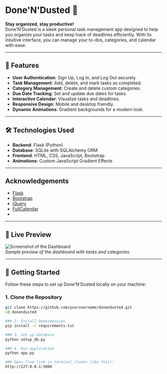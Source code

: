 # Done'N'Dusted 🚀  

**Stay organized, stay productive!**  
Done'N'Dusted is a sleek personal task management app designed to help you organize your tasks and keep track of deadlines efficiently. With its intuitive interface, you can manage your to-dos, categories, and calendar with ease.

---

## 🌟 Features  

- **User Authentication**: Sign Up, Log In, and Log Out securely.  
- **Task Management**: Add, delete, and mark tasks as completed.  
- **Category Management**: Create and delete custom categories.  
- **Due Date Tracking**: Set and update due dates for tasks.  
- **Interactive Calendar**: Visualize tasks and deadlines.  
- **Responsive Design**: Mobile and desktop friendly.  
- **Dynamic Animations**: Gradient backgrounds for a modern look.  

---

## 🛠️ Technologies Used  

- **Backend**: Flask (Python)  
- **Database**: SQLite with SQLAlchemy ORM  
- **Frontend**: HTML, CSS, JavaScript, Bootstrap  
- **Animations**: Custom JavaScript Gradient Effects  

--- 

## Acknowledgements

- [Flask](https://flask.palletsprojects.com/)
- [Bootstrap](https://getbootstrap.com/)
- [jQuery](https://jquery.com/)
- [FullCalendar](https://fullcalendar.io/)
- 
---

## 🎨 Live Preview  

![Screenshot of the Dashboard](https://via.placeholder.com/800x400?text=Dashboard+Preview)  
_Sample preview of the dashboard with tasks and categories._  

---

## 🚀 Getting Started  

Follow these steps to set up Done'N'Dusted locally on your machine:  

### 1. Clone the Repository  

```bash
git clone https://github.com/yourusername/donendusted.git
cd donendusted

### 2. Install Dependencies
pip install -r requirements.txt

### 3. Set up database
python setup_db.py

### 4. Run application
python app.py

### Open from link in terminal (looks like this):
http://127.0.0.1:5000
